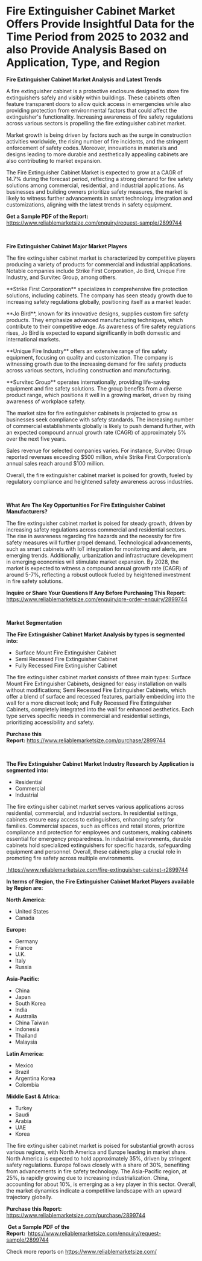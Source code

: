 <p><h1>Fire Extinguisher Cabinet Market Offers Provide Insightful Data for the Time Period from 2025 to 2032 and also Provide Analysis Based on Application, Type, and Region</h1></p><p><strong>Fire Extinguisher Cabinet Market Analysis and Latest Trends</strong></p>
<p><p>A fire extinguisher cabinet is a protective enclosure designed to store fire extinguishers safely and visibly within buildings. These cabinets often feature transparent doors to allow quick access in emergencies while also providing protection from environmental factors that could affect the extinguisher's functionality. Increasing awareness of fire safety regulations across various sectors is propelling the fire extinguisher cabinet market.</p><p>Market growth is being driven by factors such as the surge in construction activities worldwide, the rising number of fire incidents, and the stringent enforcement of safety codes. Moreover, innovations in materials and designs leading to more durable and aesthetically appealing cabinets are also contributing to market expansion. </p><p>The Fire Extinguisher Cabinet Market is expected to grow at a CAGR of 14.7% during the forecast period, reflecting a strong demand for fire safety solutions among commercial, residential, and industrial applications. As businesses and building owners prioritize safety measures, the market is likely to witness further advancements in smart technology integration and customizations, aligning with the latest trends in safety equipment.</p></p>
<p><strong>Get a Sample PDF of the Report:&nbsp;</strong> <a href="https://www.reliablemarketsize.com/enquiry/request-sample/2899744?utm_campaign=3175&utm_medium=2&utm_source=Github&utm_content=ia&utm_term=16032025&utm_id=fire-extinguisher-cabinet">https://www.reliablemarketsize.com/enquiry/request-sample/2899744</a></p>
<p>&nbsp;</p>
<p><strong>Fire Extinguisher Cabinet Major Market Players</strong></p>
<p><p>The fire extinguisher cabinet market is characterized by competitive players producing a variety of products for commercial and industrial applications. Notable companies include Strike First Corporation, Jo Bird, Unique Fire Industry, and Survitec Group, among others.</p><p>**Strike First Corporation** specializes in comprehensive fire protection solutions, including cabinets. The company has seen steady growth due to increasing safety regulations globally, positioning itself as a market leader.</p><p>**Jo Bird**, known for its innovative designs, supplies custom fire safety products. They emphasize advanced manufacturing techniques, which contribute to their competitive edge. As awareness of fire safety regulations rises, Jo Bird is expected to expand significantly in both domestic and international markets.</p><p>**Unique Fire Industry** offers an extensive range of fire safety equipment, focusing on quality and customization. The company is witnessing growth due to the increasing demand for fire safety products across various sectors, including construction and manufacturing.</p><p>**Survitec Group** operates internationally, providing life-saving equipment and fire safety solutions. The group benefits from a diverse product range, which positions it well in a growing market, driven by rising awareness of workplace safety.</p><p>The market size for fire extinguisher cabinets is projected to grow as businesses seek compliance with safety standards. The increasing number of commercial establishments globally is likely to push demand further, with an expected compound annual growth rate (CAGR) of approximately 5% over the next five years.</p><p>Sales revenue for selected companies varies. For instance, Survitec Group reported revenues exceeding $500 million, while Strike First Corporation’s annual sales reach around $100 million.</p><p>Overall, the fire extinguisher cabinet market is poised for growth, fueled by regulatory compliance and heightened safety awareness across industries.</p></p>
<p>&nbsp;</p>
<p><strong>What Are The Key Opportunities For Fire Extinguisher Cabinet Manufacturers?</strong></p>
<p><p>The fire extinguisher cabinet market is poised for steady growth, driven by increasing safety regulations across commercial and residential sectors. The rise in awareness regarding fire hazards and the necessity for fire safety measures will further propel demand. Technological advancements, such as smart cabinets with IoT integration for monitoring and alerts, are emerging trends. Additionally, urbanization and infrastructure development in emerging economies will stimulate market expansion. By 2028, the market is expected to witness a compound annual growth rate (CAGR) of around 5-7%, reflecting a robust outlook fueled by heightened investment in fire safety solutions.</p></p>
<p><strong>Inquire or Share Your Questions If Any Before Purchasing This Report:</strong> <a href="https://www.reliablemarketsize.com/enquiry/pre-order-enquiry/2899744?utm_campaign=3175&utm_medium=2&utm_source=Github&utm_content=ia&utm_term=16032025&utm_id=fire-extinguisher-cabinet">https://www.reliablemarketsize.com/enquiry/pre-order-enquiry/2899744</a></p>
<p>&nbsp;</p>
<p><strong>Market Segmentation</strong></p>
<p><strong>The Fire Extinguisher Cabinet Market Analysis by types is segmented into:</strong></p>
<p><ul><li>Surface Mount Fire Extinguisher Cabinet</li><li>Semi Recessed Fire Extinguisher Cabinet</li><li>Fully Recessed Fire Extinguisher Cabinet</li></ul></p>
<p><p>The fire extinguisher cabinet market consists of three main types: Surface Mount Fire Extinguisher Cabinets, designed for easy installation on walls without modifications; Semi Recessed Fire Extinguisher Cabinets, which offer a blend of surface and recessed features, partially embedding into the wall for a more discreet look; and Fully Recessed Fire Extinguisher Cabinets, completely integrated into the wall for enhanced aesthetics. Each type serves specific needs in commercial and residential settings, prioritizing accessibility and safety.</p></p>
<p><strong>Purchase this Report:&nbsp;</strong><a href="https://www.reliablemarketsize.com/purchase/2899744?utm_campaign=3175&utm_medium=2&utm_source=Github&utm_content=ia&utm_term=16032025&utm_id=fire-extinguisher-cabinet">https://www.reliablemarketsize.com/purchase/2899744</a></p>
<p>&nbsp;</p>
<p><strong>The Fire Extinguisher Cabinet Market Industry Research by Application is segmented into:</strong></p>
<p><ul><li>Residential</li><li>Commercial</li><li>Industrial</li></ul></p>
<p><p>The fire extinguisher cabinet market serves various applications across residential, commercial, and industrial sectors. In residential settings, cabinets ensure easy access to extinguishers, enhancing safety for families. Commercial spaces, such as offices and retail stores, prioritize compliance and protection for employees and customers, making cabinets essential for emergency preparedness. In industrial environments, durable cabinets hold specialized extinguishers for specific hazards, safeguarding equipment and personnel. Overall, these cabinets play a crucial role in promoting fire safety across multiple environments.</p></p>
<p><a href="https://www.reliablemarketsize.com/fire-extinguisher-cabinet-r2899744?utm_campaign=3175&utm_medium=2&utm_source=Github&utm_content=ia&utm_term=16032025&utm_id=fire-extinguisher-cabinet">&nbsp;https://www.reliablemarketsize.com/fire-extinguisher-cabinet-r2899744</a></p>
<p><strong>In terms of Region, the Fire Extinguisher Cabinet Market Players available by Region are:</strong></p>
<p>
    <p> <strong> North America: </strong>
        <ul>
            <li>United States</li>
            <li>Canada</li>
        </ul>
        </p> 
    <p> <strong> Europe: </strong>
        <ul>
            <li>Germany</li>
            <li>France</li>
            <li>U.K.</li>
            <li>Italy</li>
            <li>Russia</li>
        </ul>
        </p> 
    <p> <strong> Asia-Pacific: </strong>
        <ul>
            <li>China</li>
            <li>Japan</li>
            <li>South Korea</li>
            <li>India</li>
            <li>Australia</li>
            <li>China Taiwan</li>
            <li>Indonesia</li>
            <li>Thailand</li>
            <li>Malaysia</li>
        </ul>
        </p> 
    <p> <strong> Latin America: </strong>
        <ul>
            <li>Mexico</li>
            <li>Brazil</li>
            <li>Argentina Korea</li>
            <li>Colombia</li>
        </ul>
        </p> 
    <p> <strong> Middle East & Africa: </strong>
        <ul>
            <li>Turkey</li>
            <li>Saudi</li>
            <li>Arabia</li>
            <li>UAE</li>
            <li>Korea</li>
        </ul>
    </p>
    </p>
<p><p>The fire extinguisher cabinet market is poised for substantial growth across various regions, with North America and Europe leading in market share. North America is expected to hold approximately 35%, driven by stringent safety regulations. Europe follows closely with a share of 30%, benefiting from advancements in fire safety technology. The Asia-Pacific region, at 25%, is rapidly growing due to increasing industrialization. China, accounting for about 10%, is emerging as a key player in this sector. Overall, the market dynamics indicate a competitive landscape with an upward trajectory globally.</p></p>
<p><strong>Purchase this Report: </strong><a href="https://www.reliablemarketsize.com/purchase/2899744?utm_campaign=3175&utm_medium=2&utm_source=Github&utm_content=ia&utm_term=16032025&utm_id=fire-extinguisher-cabinet">https://www.reliablemarketsize.com/purchase/2899744</a></p>
<p>&nbsp;<strong>Get a Sample PDF of the Report:&nbsp;&nbsp;</strong><a href="https://www.reliablemarketsize.com/enquiry/request-sample/2899744?utm_campaign=3175&utm_medium=2&utm_source=Github&utm_content=ia&utm_term=16032025&utm_id=fire-extinguisher-cabinet">https://www.reliablemarketsize.com/enquiry/request-sample/2899744</a></p>
<p><strong></strong></p>
<p>Check more reports on <a href="https://www.reliablemarketsize.com/?utm_campaign=3175&utm_medium=2&utm_source=Github&utm_content=ia&utm_term=16032025&utm_id=fire-extinguisher-cabinet">https://www.reliablemarketsize.com/</a></p>